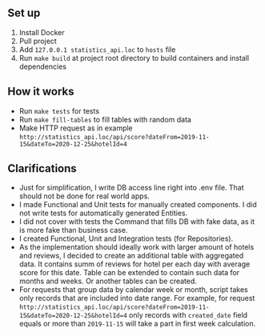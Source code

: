 ## Set up
1. Install Docker
1. Pull project
1. Add `127.0.0.1 statistics_api.loc` to `hosts` file
1. Run `make build` at project root directory to build containers and install dependencies

## How it works
- Run `make tests` for tests
- Run `make fill-tables` to fill tables with random data
- Make HTTP request as in example `http://statistics_api.loc/api/score?dateFrom=2019-11-15&dateTo=2020-12-25&hotelId=4`

## Clarifications
- Just for simplification, I write DB access line right into .env file. That should not be done for real world apps. 
- I made Functional and Unit tests for manually created components. I did not write tests for automatically generated Entities.
- I did not cover with tests the Command that fills DB with fake data, as it is more fake than business case.
- I created Functional, Unit and Integration tests (for Repositories).
- As the implementation should ideally work with larger amount of hotels and reviews, I decided to create an additional table with aggregated data. It contains summ of reviews for hotel per each day with average score for this date. Table can be extended to contain such data for months and weeks. Or another tables can be created.
- For requests that group data by calendar week or month, script takes only records that are included into date range. For example, for request `http://statistics_api.loc/api/score?dateFrom=2019-11-15&dateTo=2020-12-25&hotelId=4` only records with `created_date` field equals or more than `2019-11-15` will take a part in first week calculation.